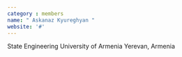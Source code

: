 ```yaml
---
category : members
name: " Askanaz Kyureghyan " 
website: '#'
---
```

State Engineering University of Armenia
Yerevan, Armenia

